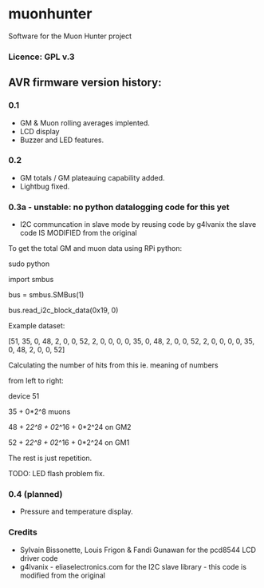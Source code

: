 # muonhunter
Software for the Muon Hunter project

### Licence: GPL v.3

## AVR firmware version history:

### 0.1
- GM & Muon rolling averages implented.
- LCD display
- Buzzer and LED features.

### 0.2 
- GM totals / GM plateauing capability added.
- Lightbug fixed.

### 0.3a - unstable: no python datalogging code for this yet
- I2C communcation in slave mode by reusing code by g4lvanix
the slave code IS MODIFIED from the original

To get the total GM and muon data using RPi python:

sudo python

import smbus

bus = smbus.SMBus(1)

bus.read_i2c_block_data(0x19, 0)

Example dataset:

[51, 35, 0, 48, 2, 0, 0, 52, 2, 0, 0, 0, 0, 35, 0, 48, 2, 0, 0, 52, 2, 0, 0, 0, 0, 35, 0, 48, 2, 0, 0, 52]

Calculating the number of hits from this ie. meaning of numbers

from left to right:

device 51

35 + 0*2^8 muons

48 + 2*2^8 + 0*2^16 + 0*2^24 on GM2

52 + 2*2^8 + 0*2^16 + 0*2^24 on GM1

The rest is just repetition.

TODO: LED flash problem fix.


### 0.4 (planned) 
- Pressure and temperature display.

### Credits
- Sylvain Bissonette, Louis Frigon & Fandi Gunawan for the pcd8544 LCD driver code
- g4lvanix - eliaselectronics.com for the I2C slave library - this code
is modified from the original
 
